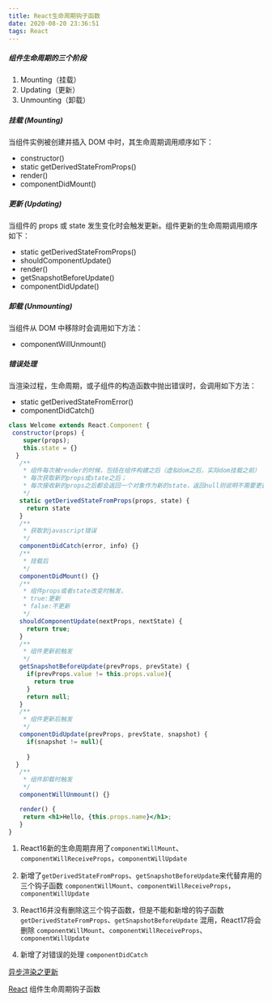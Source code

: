 ```yaml
---
title: React生命周期钩子函数
date: 2020-08-20 23:36:51
tags: React
---
```


##### 组件生命周期的三个阶段
1. Mounting（挂载）
2. Updating（更新）
3. Unmounting（卸载）

<!-- more -->

##### 挂载 (Mounting)
当组件实例被创建并插入 DOM 中时，其生命周期调用顺序如下：
+ constructor()
+ static getDerivedStateFromProps()
+ render()
+ componentDidMount()

##### 更新 (Updating)
当组件的 props 或 state 发生变化时会触发更新。组件更新的生命周期调用顺序如下：
+ static getDerivedStateFromProps()
+ shouldComponentUpdate()
+ render()
+ getSnapshotBeforeUpdate()
+ componentDidUpdate()

##### 卸载 (Unmounting)
当组件从 DOM 中移除时会调用如下方法：
+ componentWillUnmount()

##### 错误处理
当渲染过程，生命周期，或子组件的构造函数中抛出错误时，会调用如下方法：
+ static getDerivedStateFromError()
+ componentDidCatch()

```jsx
class Welcome extends React.Component {
 constructor(props) {
    super(props);
    this.state = {}
  }
   /**
    * 组件每次被render的时候，包括在组件构建之后（虚拟dom之后，实际dom挂载之前）
    * 每次获取新的props或state之后；
    * 每次接收新的props之后都会返回一个对象作为新的state，返回null则说明不需要更新state；
    */
   static getDerivedStateFromProps(props, state) {
     return state
   }
   /**
    * 获取到javascript错误
    */
   componentDidCatch(error, info) {}
   /**
    * 挂载后
    */
   componentDidMount() {}
   /**
    * 组件props或者state改变时触发，
    * true:更新
    * false:不更新
    */
   shouldComponentUpdate(nextProps, nextState) {
     return true;
   }
   /**
    * 组件更新前触发
    */
   getSnapshotBeforeUpdate(prevProps, prevState) {
     if(prevProps.value != this.props.value){
       return true
     }
     return null;
   }
   /**
    * 组件更新后触发
    */
   componentDidUpdate(prevProps, prevState, snapshot) {
     if(snapshot != null){
        
     }
  }
   /**
    * 组件卸载时触发
    */
   componentWillUnmount() {}

   render() {
    return <h1>Hello, {this.props.name}</h1>;
   }
}
```

1. React16新的生命周期弃用了`componentWillMount`、`componentWillReceiveProps`，`componentWillUpdate`

2. 新增了`getDerivedStateFromProps`、`getSnapshotBeforeUpdate`来代替弃用的三个钩子函数 `componentWillMount`、`componentWillReceiveProps`，`componentWillUpdate` 

3. React16并没有删除这三个钩子函数，但是不能和新增的钩子函数 `getDerivedStateFromProps`、`getSnapshotBeforeUpdate` 混用，React17将会删除 `componentWillMount`、`componentWillReceiveProps`、`componentWillUpdate`

4. 新增了对错误的处理 `componentDidCatch`

[异步渲染之更新](https://zh-hans.reactjs.org/blog/2018/03/27/update-on-async-rendering.html)

[React](https://reactjs.org) 组件生命周期钩子函数

